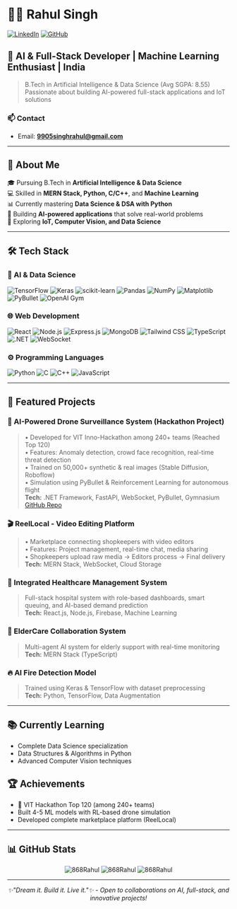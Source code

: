 # 👨‍💻 Rahul Singh

[![LinkedIn](https://img.shields.io/badge/LinkedIn-Connect-blue?style=for-the-badge&logo=linkedin)](https://linkedin.com/in/rahul-singh868)
[![GitHub](https://img.shields.io/badge/GitHub-Profile-black?style=for-the-badge&logo=github)](https://github.com/868Rahul)

## 🚀 AI & Full-Stack Developer | Machine Learning Enthusiast | India

> B.Tech in Artificial Intelligence & Data Science (Avg SGPA: 8.55)  
> Passionate about building AI-powered full-stack applications and IoT solutions

### 📫 Contact

- Email: **9905singhrahul@gmail.com**

---

## 💼 About Me

🎓 Pursuing B.Tech in **Artificial Intelligence & Data Science**  
💻 Skilled in **MERN Stack, Python, C/C++**, and **Machine Learning**  
📊 Currently mastering **Data Science & DSA with Python**  
🤖 Building **AI-powered applications** that solve real-world problems  
🌱 Exploring **IoT, Computer Vision, and Data Science**   

---

## 🛠️ Tech Stack

### 🤖 AI & Data Science
![TensorFlow](https://img.shields.io/badge/TensorFlow-FF6F00?style=for-the-badge&logo=tensorflow&logoColor=white)
![Keras](https://img.shields.io/badge/Keras-D00000?style=for-the-badge&logo=keras&logoColor=white)
![scikit-learn](https://img.shields.io/badge/scikit--learn-F7931E?style=for-the-badge&logo=scikit-learn&logoColor=white)
![Pandas](https://img.shields.io/badge/Pandas-150458?style=for-the-badge&logo=pandas&logoColor=white)
![NumPy](https://img.shields.io/badge/NumPy-013243?style=for-the-badge&logo=numpy&logoColor=white)
![Matplotlib](https://img.shields.io/badge/Matplotlib-007ACC?style=for-the-badge&logo=matplotlib&logoColor=white)
![PyBullet](https://img.shields.io/badge/PyBullet-000000?style=for-the-badge)
![OpenAI Gym](https://img.shields.io/badge/OpenAI%20Gym-0081A5?style=for-the-badge)

### 🌐 Web Development
![React](https://img.shields.io/badge/React-20232A?style=for-the-badge&logo=react&logoColor=61DAFB)
![Node.js](https://img.shields.io/badge/Node.js-339933?style=for-the-badge&logo=nodedotjs&logoColor=white)
![Express.js](https://img.shields.io/badge/Express.js-000000?style=for-the-badge&logo=express&logoColor=white)
![MongoDB](https://img.shields.io/badge/MongoDB-4EA94B?style=for-the-badge&logo=mongodb&logoColor=white)
![Tailwind CSS](https://img.shields.io/badge/TailwindCSS-38B2AC?style=for-the-badge&logo=tailwind-css&logoColor=white)
![TypeScript](https://img.shields.io/badge/TypeScript-007ACC?style=for-the-badge&logo=typescript&logoColor=white)
![.NET](https://img.shields.io/badge/.NET-512BD4?style=for-the-badge&logo=dotnet&logoColor=white)
![WebSocket](https://img.shields.io/badge/WebSocket-010101?style=for-the-badge&logo=websocket&logoColor=white)

### ⚙️ Programming Languages
![Python](https://img.shields.io/badge/Python-3776AB?style=for-the-badge&logo=python&logoColor=white)
![C](https://img.shields.io/badge/C-00599C?style=for-the-badge&logo=c&logoColor=white)
![C++](https://img.shields.io/badge/C++-00599C?style=for-the-badge&logo=cplusplus&logoColor=white)
![JavaScript](https://img.shields.io/badge/JavaScript-F7DF1E?style=for-the-badge&logo=javascript&logoColor=black)


---

## 🚀 Featured Projects

### 🚁 AI-Powered Drone Surveillance System (Hackathon Project)
> • Developed for VIT Inno-Hackathon among 240+ teams (Reached Top 120)  
> • Features: Anomaly detection, crowd face recognition, real-time threat detection  
> • Trained on 50,000+ synthetic & real images (Stable Diffusion, Roboflow)  
> • Simulation using PyBullet & Reinforcement Learning for autonomous flight  
> **Tech:** .NET Framework, FastAPI, WebSocket, PyBullet, Gymnasium  
> [GitHub Repo](https://lnkd.in/dxzzTVdm)

### 🎬 ReelLocal - Video Editing Platform
> • Marketplace connecting shopkeepers with video editors  
> • Features: Project management, real-time chat, media sharing  
> • Shopkeepers upload raw media → Editors process → Final delivery  
> **Tech:** MERN Stack, WebSocket, Cloud Storage

### 🏥 Integrated Healthcare Management System
> Full-stack hospital system with role-based dashboards, smart queuing, and AI-based demand prediction  
> **Tech:** React.js, Node.js, Firebase, Machine Learning

### 👴 ElderCare Collaboration System
> Multi-agent AI system for elderly support with real-time monitoring  
> **Tech:** MERN Stack (TypeScript)

### 🔥 AI Fire Detection Model
> Trained using Keras & TensorFlow with dataset preprocessing  
> **Tech:** Python, TensorFlow, Data Augmentation

---

## 📚 Currently Learning
- Complete Data Science specialization
- Data Structures & Algorithms in Python
- Advanced Computer Vision techniques

## 🏆 Achievements
- 🥇 VIT Hackathon Top 120 (among 240+ teams)
- Built 4-5 ML models with RL-based drone simulation
- Developed complete marketplace platform (ReelLocal)

---

## 📊 GitHub Stats

<div align="center">
  <img src="https://github-readme-stats.vercel.app/api/top-langs?username=868Rahul&show_icons=true&locale=en&layout=compact&theme=radical" alt="868Rahul" />
  
  <img src="https://github-readme-stats.vercel.app/api?username=868Rahul&show_icons=true&locale=en&theme=radical" alt="868Rahul" />
  
  <img src="https://github-readme-streak-stats.herokuapp.com/?user=868Rahul&theme=radical" alt="868Rahul" />
</div>

---

<div align="center">
  <i>✨"Dream it. Build it. Live it."✨ - Open to collaborations on AI, full-stack, and innovative projects!</i>
</div>
